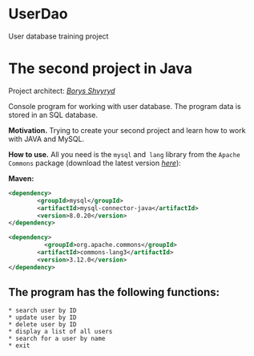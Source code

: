 # UserDao
User database training project
# The second project in Java

Project architect: [*Borys Shvyryd*](https://github.com/BorysShvyryd)

Console program for working with user database. The program data is stored in an SQL database.

**Motivation.** Trying to create your second project and learn how to work with JAVA and MySQL.

**How to use.** All you need is the `mysql` and` lang` library from the `Apache Commons` package (download the latest version [*here*](https://mvnrepository.com/artifact/org.apache.commons/commons-lang3 )):

**Maven:**
```xml
<dependency>
        <groupId>mysql</groupId>
        <artifactId>mysql-connector-java</artifactId>
        <version>8.0.20</version>
</dependency>
```

```xml
<dependency>
	      <groupId>org.apache.commons</groupId>
        <artifactId>commons-lang3</artifactId>
        <version>3.12.0</version>
</dependency>
```

## The program has the following functions:

	* search user by ID
	* update user by ID
	* delete user by ID
	* display a list of all users
	* search for a user by name
	* exit
